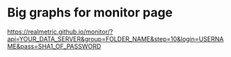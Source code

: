 # Big graphs for monitor page

https://realmetric.github.io/monitor/?api=YOUR_DATA_SERVER&group=FOLDER_NAME&step=10&login=USERNAME&pass=SHA1_OF_PASSWORD
